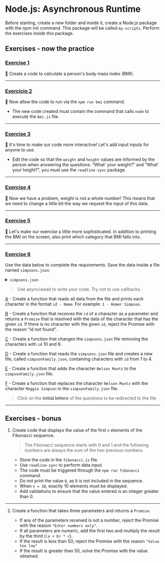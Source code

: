 # Node.js: Asynchronous Runtime

Before starting, create a new folder and inside it, create a Node.js package with the npm init command. This package will be called `my-scripts`. Perform the exercises inside this package.

## Exercises - now the practice

### [Exercise 1](./exercises/bmi.js)

🚀 Create a code to calculate a person's body mass index (BMI).

---

### [Exercício 2](./exercises/bmi.js)

🚀 Now allow the code to run via the `npm run bmi` command.
- The new code created must contain the command that calls `node` to execute the `bmi.js` file.

--- 

### [Exercise 3](./exercises/bmi.js)

🚀 It's time to make our code more interactive! Let's add input inputs for anyone to use.

- Edit the code so that the `weight` and `height` values are informed by the person when answering the questions: “What’ your weight?” and “What’ your height?”, you must use the `readline-sync` package.

---

### [Exercise 4](./exercises/bmi.js)

🚀 Now we have a problem, weight is not a whole number! This means that we need to change a little bit the way we request the input of this data.

---

### [Exercise 5](./exercises/bmi.js)

🚀 Let's make our exercise a little more sophisticated. In addition to printing the BMI on the screen, also print which category that BMI falls into.

---

### [Exercise 6](./exercises/exercise6/)
Use the data below to complete the requirements. Save the data inside a file named `simpsons.json`:

<details>
<summary><code>simpsons.json</code></summary>

```
[
  {
    "id": "1",
    "name": "Homer Simpson"
  },
  {
    "id": "2",
    "name": "Marge Simpson"
  },
  {
    "id": "3",
    "name": "Bart Simpson"
  },
  {
    "id": "4",
    "name": "Lisa Simpson"
  },
  {
    "id": "5",
    "name": "Maggie Simpson"
  },
  {
    "id": "6",
    "name": "Ned Flanders"
  },
  {
    "id": "7",
    "name": "Montgomery Burns"
  },
  {
    "id": "8",
    "name": "Nelson Muntz"
  },
  {
    "id": "9",
    "name": "Krusty"
  },
  {
    "id": "10",
    "name": "Milhouse Van Houten"
  }
]
```

</details>

> Use async/await to write your code. Try not to use callbacks.

[A](./exercises/exercise6/readSimpsons.js) - Create a function that reads all data from the file and prints each character in the format `id - Name`. For example: `1 - Homer Simpson`.

[B](./exercises/exercise6/getSimpsonsId.js) - Create a function that receives the `id` of a character as a parameter and returns a `Promise` that is resolved with the data of the character that has the given `id`. If there is no character with the given `id`, reject the Promise with the reason “id not found”.

[C](./exercises/exercise6/removeSimpsons.js) - Create a function that changes the `simpsons.json` file removing the characters with `id` 10 and 6.

[D](./exercises/exercise6/createSimpsonFamily.js) - Create a function that reads the `simpsons.json` file and creates a new file, called `simpsonFamily.json`, containing characters with `id` from 1 to 4.

[E](./exercises/exercise6/addPersonSimpsonFamily.js) - Create a function that adds the character `Nelson Muntz` to the `simpsonFamily.json` file.

[F](./exercises/exercise6/changePersonSimpsonFamily.js) - Create a function that replaces the character `Nelson Muntz` with the character `Maggie Simpson` in the `simpsonFamily.json` file.

> Click on the <strong>initial letters</strong> of the questions to be redirected to the file

---

## Exercises - bonus

1. Create code that displays the value of the first `n` elements of the Fibonacci sequence.

    > The Fibonacci sequence starts with 0 and 1 and the following numbers are always the sum of the two previous numbers.

    - Store the code in the `fibonacci.js` file.
    - Use `readline-sync` to perform data input.
    - The code must be triggered through the `npm run fibonacci` command.
    - Do not print the value `0`, as it is not included in the sequence.
    - When `n = 10`, exactly 10 elements must be displayed.
    - Add validations to ensure that the value entered is an integer greater than 0.

---

2. Create a function that takes three parameters and returns a `Promise`.

    - If any of the parameters received is not a number, reject the Promise with the reason `"Enter numbers only"`.
    - If all parameters are numeric, add the first two and multiply the result by the third (`(a + b) * c`).
    - If the result is less than 50, reject the Promise with the reason `"Value too low"`
    - If the result is greater than 50, solve the Promise with the value obtained.